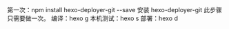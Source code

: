 第一次：npm install hexo-deployer-git --save 
    安装 hexo-deployer-git 此步骤只需要做一次。
编译：hexo g
本机测试：hexo s
部署：hexo d